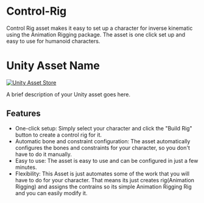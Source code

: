 # Control-Rig
Control Rig asset makes it easy to set up a character for inverse kinematic using the Animation Rigging package. The asset is one click set up and easy to use for humanoid characters.
# Unity Asset Name

[![Unity Asset Store](https://img.shields.io/badge/Unity%20Asset%20Store-Link-blue)](https://link-to-your-asset-on-the-unity-asset-store)

A brief description of your Unity asset goes here.

## Features

- One-click setup: Simply select your character and click the "Build Rig" button to create a control rig for it.
- Automatic bone and constraint configuration: The asset automatically configures the bones and constraints for your character, so you don't have to do it manually.
- Easy to use: The asset is easy to use and can be configured in just a few minutes.
- Flexibility: This Asset is just automates some of the work that you will have to do for your character. That means its just creates rig(Animation Rigging) and assigns the contrains so its simple Animation Rigging Rig and you can easily modify it.
